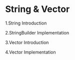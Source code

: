 #  String & Vector

 1.String Introduction
 
 2.StringBuilder Implementation
 
 3.Vector Introduction
 
 4.Vector Implementation
